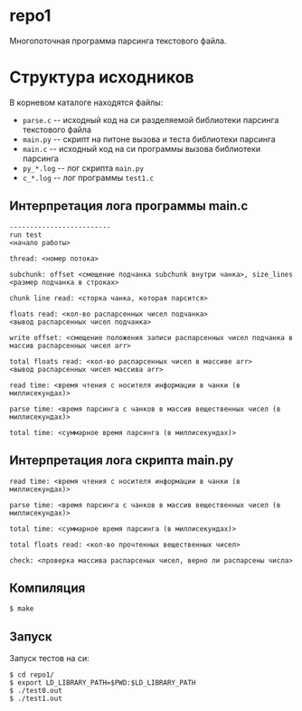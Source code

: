 # repo1

Многопоточная программа парсинга текстового файла.

# Структура исходников

В корневом каталоге находятся файлы:

* `parse.c` -- исходный код на си разделяемой библиотеки парсинга текстового файла
* `main.py` -- скрипт на питоне вызова и теста библиотеки парсинга
* `main.c` -- исходный код на си программы вызова библиотеки парсинга
* `py_*.log` -- лог скрипта `main.py`
* `c_*.log` -- лог программы `test1.с`

## Интерпретация лога программы main.c

```
-------------------------
run test
<начало работы>

thread: <номер потока>

subchunk: offset <смещение подчанка subchunk внутри чанка>, size_lines <размер подчанка в строках>

chunk line read: <сторка чанка, которая парсится>

floats read: <кол-во распарсенных чисел подчанка>
<вывод распарсенных чисел подчанка>

write offset: <смещение положения записи распарсенных чисел подчанка в массив распарсенных чисел arr>

total floats read: <кол-во распарсенных чисел в массиве arr>
<вывод распарсенных чисел массива arr>

read time: <время чтения с носителя информации в чанки (в миллисекундах)>

parse time: <время парсинга с чанков в массив вещественных чисел (в миллисекундах)>

total time: <суммарное время парсинга (в миллисекундах)>
```

## Интерпретация лога скрипта main.py

```
read time: <время чтения с носителя информации в чанки (в миллисекундах)>

parse time: <время парсинга с чанков в массив вещественных чисел (в миллисекундах)>

total time: <суммарное время парсинга (в миллисекундах)>

total floats read: <кол-во прочтенных вещественных чисел>

check: <проверка массива распарсеных чисел, верно ли распарсены числа>
```

## Компиляция

```
$ make
```

## Запуск

Запуск тестов на си:
```
$ cd repo1/
$ export LD_LIBRARY_PATH=$PWD:$LD_LIBRARY_PATH
$ ./test0.out
$ ./test1.out
```